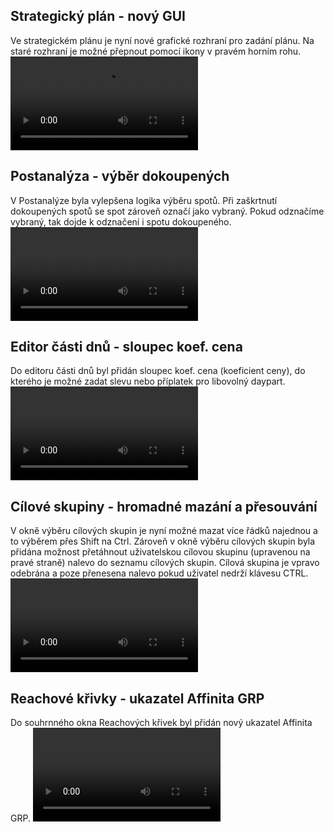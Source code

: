 ﻿---
categories: [fenix]
layout: fenix
---
## Strategický plán - nový GUI
Ve strategickém plánu je nyní nové grafické rozhraní pro zadání plánu. 
Na staré rozhraní je možné přepnout pomocí ikony v pravém horním rohu.
<video src="{{site.url}}/data/Novy_GUI.mp4" type="video/mp4" controls></video>

## Postanalýza - výběr dokoupených
V Postanalýze byla vylepšena logika výběru spotů. Při zaškrtnutí dokoupených spotů se spot zároveň označí jako vybraný.
Pokud odznačíme vybraný, tak dojde k odznačení i spotu dokoupeného.
<video src="{{site.url}}/data/Dokoupeny_vybrany.mp4" type="video/mp4" controls></video>

## Editor části dnů - sloupec koef. cena
Do editoru části dnů byl přidán sloupec koef. cena (koeficient ceny), do kterého je možné zadat slevu nebo příplatek pro libovolný daypart.
<video src="{{site.url}}/data/koeficient_cena.mp4" type="video/mp4" controls></video>

## Cílové skupiny - hromadné mazání a přesouvání
V okně výběru cílových skupin je nyní možné mazat více řádků najednou a to výběrem přes Shift na Ctrl.
Zároveň v okně výběru cílových skupin byla přidána možnost přetáhnout uživatelskou cílovou skupinu (upravenou na pravé straně) nalevo do seznamu cílových skupin. 
Cílová skupina je vpravo odebrána a poze přenesena nalevo pokud uživatel nedrží klávesu CTRL.
<video src="{{site.url}}/data/CS_kopie.mp4" type="video/mp4" controls></video>

## Reachové křivky - ukazatel Affinita GRP
Do souhrnného okna Reachových křivek byl přidán nový ukazatel Affinita GRP.
<video src="{{site.url}}/data/Afinita_GRP.mp4" type="video/mp4" controls></video>
